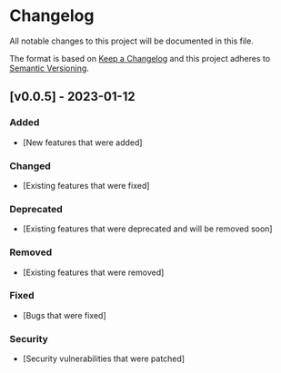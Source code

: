 # Changelog

All notable changes to this project will be documented in this file.

The format is based on [Keep a Changelog](http://keepachangelog.com/en/1.0.0/) and this
project adheres to [Semantic Versioning](http://semver.org/spec/v2.0.0.html).

## [v0.0.5] - 2023-01-12
### Added
- [New features that were added]

### Changed
- [Existing features that were fixed]

### Deprecated
- [Existing features that were deprecated and will be removed soon]

### Removed
- [Existing features that were removed]

### Fixed
- [Bugs that were fixed]

### Security
- [Security vulnerabilities that were patched]
